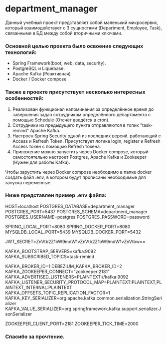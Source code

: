 # department_manager

Данный учебный проект представляет собой маленький микросервис,
который взаимодействует с 3 сущностями (Department, Employee, Task),
связанными в БД между собой вторичными ключами.

### Основной целью проекта было освоение следующих технологий:
* Spring Framework(boot, web, data, security).
* PostgreSQL и Liquebase.
* Apache Kafka (Реактивная)
* Docker / Docker compose

### Также в проекте присутствует несколько интересных особенностей:

1. Реализован функционал напоминания за определённое время до завершения задач
сотрудникам определённого департамента с помощью Schedule (Отсчёт введётся в cron).
2. Сотрудники из предыдущего пункта отправляются в топик "task-remind"
Apache Kafka.
3. Настроен Spring Security одной из последних версий, работающий с Access и Refresh Token.
Присутствует логика login, register и Refresh Access токен с помощью Refresh токена.
4. Приложение можно запустить через Docker compose,
который самостоятельно настроет Postgres, Apache Kafka и Zookeeper (Нужен для работы Kafka).

Чтобы зарустить через Docker compose необходимо
в папке docker создать файл .env, в котором будут прописаны необходимые для запуска переменные

### Ниже представлен пример .env файла:
HOST=localhost
POSTGRES_DATABASE=department_manager
POSTGRES_PORT=5437
POSTGRES_SCHEMA=department_manager
POSTGRES_USERNAME=postgres
POSTGRES_PASSWORD=password

SPRING_LOCAL_PORT=8080
SPRING_DOCKER_PORT=8080
MYSQLDB_LOCAL_PORT=5439
MYSQLDB_DOCKER_PORT=5432

JWT_SECRET=ZnVtb2Z1bW9mdW1vZnVtb2Z1bW9mdW1vZnVtbw==

KAFKA_BOOTSTRAP_SERVERS=kafka:9092
KAFKA_SUBSCRIBED_TOPICS=task-remind

KAFKA_BROKER_ID=1
DEBEZIUM_KAFKA_BROKER_ID=2
KAFKA_ZOOKEEPER_CONNECT="zookeeper:2181"
KAFKA_ADVERTISED_LISTENERS=PLAINTEXT://kafka:9092
KAFKA_LISTENER_SECURITY_PROTOCOL_MAP=PLAINTEXT:PLAINTEXT,PLAINTEXT_INTERNAL:PLAINTEXT
KAFKA_OFFSETS_TOPIC_REPLICATION_FACTOR=1
KAFKA_KEY_SERIALIZER=org.apache.kafka.common.serialization.StringSerializer
KAFKA_VALUE_SERIALIZER=org.springframework.kafka.support.serializer.JsonSerializer

ZOOKEEPER_CLIENT_PORT=2181
ZOOKEEPER_TICK_TIME=2000

### Спасибо за прочтение. 